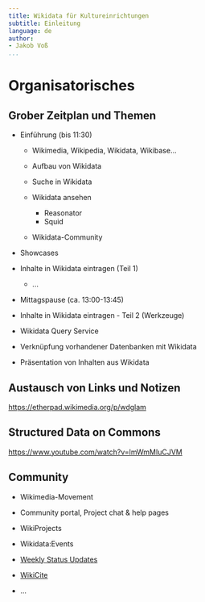 ```yaml
---
title: Wikidata für Kultureinrichtungen
subtitle: Einleitung
language: de
author:
- Jakob Voß
...
```


# Organisatorisches

## Grober Zeitplan und Themen

* Einführung (bis 11:30)

    * Wikimedia, Wikipedia, Wikidata, Wikibase...

    * Aufbau von Wikidata

    * Suche in Wikidata

    * Wikidata ansehen

        * Reasonator
        * Squid

    * Wikidata-Community

* Showcases <!-- showcases -->

* Inhalte in Wikidata eintragen (Teil 1)

    * ...

* Mittagspause (ca. 13:00-13:45)

* Inhalte in Wikidata eintragen - Teil 2 (Werkzeuge)

* Wikidata Query Service <!-- query-service.md -->

* Verknüpfung vorhandener Datenbanken mit Wikidata <!-- linking.md -->
* Präsentation von Inhalten aus Wikidata

## Austausch von Links und Notizen

<https://etherpad.wikimedia.org/p/wdglam>


## Structured Data on Commons

<https://www.youtube.com/watch?v=lmWmMIuCJVM>

## Community

* Wikimedia-Movement

* Community portal, Project chat & help pages

* WikiProjects

* Wikidata:Events

* [Weekly Status Updates](https://www.wikidata.org/wiki/Wikidata:Status_updates)

* [WikiCite](http://wikicite.org)

* ...
